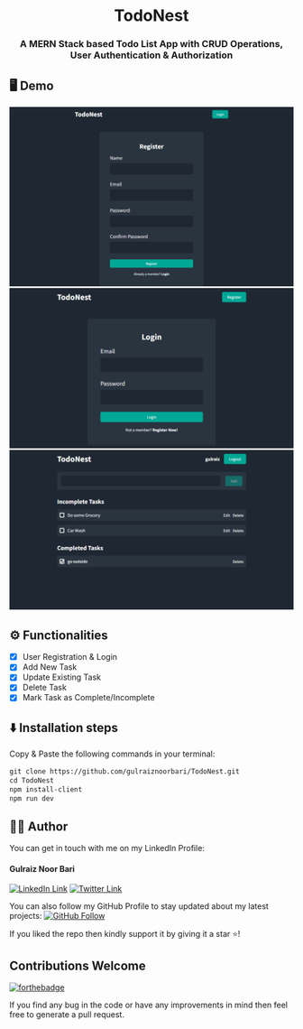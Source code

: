 <div align="center">
  <h1>TodoNest</h1>
  <h3>A MERN Stack based Todo List App with CRUD Operations, User Authentication & Authorization</h3>
</div>
<h2> 🖥️ Demo </h2>
<div align="center">
  <img src="./images/register_page.png">
  <img src="./images/login_page.png">
  <img src="./images/dashboard.png">
</div>

## ⚙️ Functionalities

-   [x] User Registration & Login
-   [x] Add New Task
-   [x] Update Existing Task
-   [x] Delete Task
-   [x] Mark Task as Complete/Incomplete

## ⬇️ Installation steps

Copy & Paste the following commands in your terminal:

```
git clone https://github.com/gulraiznoorbari/TodoNest.git
cd TodoNest
npm install-client
npm run dev
```

## 👨‍💻 Author

You can get in touch with me on my LinkedIn Profile:

#### Gulraiz Noor Bari

[![LinkedIn Link](https://img.shields.io/badge/Connect-gulraiznoorbari-blue.svg?logo=linkedin&longCache=true&style=social&label=Connect)](https://www.linkedin.com/in/gulraiznoorbari)
[![Twitter Link](https://img.shields.io/badge/Connect-gulraiznoorbari-blue.svg?logo=twitter&longCache=true&style=social&label=Follow)](https://twitter.com/gulraiznoorbari)

You can also follow my GitHub Profile to stay updated about my latest projects: [![GitHub Follow](https://img.shields.io/badge/Connect-gulraiznoorbari-blue.svg?logo=Github&longCache=true&style=social&label=Follow)](https://github.com/gulraiznoorbari)

If you liked the repo then kindly support it by giving it a star ⭐!

## Contributions Welcome

[![forthebadge](https://forthebadge.com/images/badges/built-with-love.svg)](#)

If you find any bug in the code or have any improvements in mind then feel free to generate a pull request.
